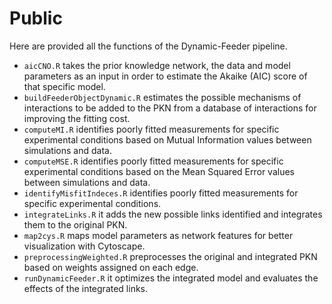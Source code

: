 # Public
Here are provided all the functions of the Dynamic-Feeder pipeline.

+ `aicCNO.R` takes the prior knowledge network, the data and model parameters as an input in order to estimate the Akaike (AIC) score of that specific model.
+ `buildFeederObjectDynamic.R` estimates the possible mechanisms of interactions to be added to the PKN from a database of interactions for improving the fitting cost.
+ `computeMI.R` identifies poorly fitted measurements for specific experimental conditions based on Mutual Information values between simulations and data.
+ `computeMSE.R` identifies poorly fitted measurements for specific experimental conditions based on the Mean Squared Error values between simulations and data.
+ `identifyMisfitIndeces.R` identifies poorly fitted measurements for specific experimental conditions.
+ `integrateLinks.R` it adds the new possible links identified and integrates them to the original PKN.
+ `map2cys.R` maps model parameters as network features for better visualization with Cytoscape.
+ `preprocessingWeighted.R` preprocesses the original and integrated PKN based on weights assigned on each edge.
+ `runDynamicFeeder.R` it optimizes the integrated model and evaluates the effects of the integrated links.
